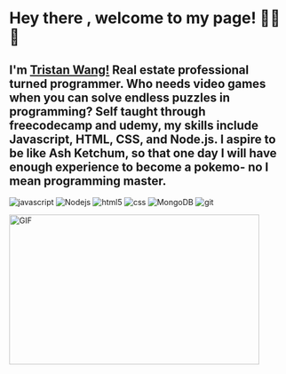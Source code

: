 # Hey there , welcome to my page! 👋👋👋
## I'm [Tristan Wang!](https://www.linkedin.com/in/tristan-wang-4339a896/) Real estate professional turned programmer. Who needs video games when you can solve endless puzzles in programming? Self taught through freecodecamp and udemy, my skills include Javascript, HTML, CSS, and Node.js. I aspire to be like Ash Ketchum, so that one day I will have enough experience to become a pokemo- no I mean programming master.  

<p>
<img alt="javascript" src="https://img.shields.io/badge/-Javascript-FFFB14?style=flat-square&logo=javascript&logoColor=black" />
  <img alt="Nodejs" src="https://img.shields.io/badge/-Nodejs-43853d?style=flat-square&logo=Node.js&logoColor=white" />
  <img alt="html5" src="https://img.shields.io/badge/-HTML5-008AD4?style=flat-square&logo=html5&logoColor=white" />
  <img alt="css" src="https://img.shields.io/badge/CSS3-AD1000?style=flat-square&logo=css3&logoColor=white" />
  <img alt="MongoDB" src="https://img.shields.io/badge/-MongoDB-13aa52?style=flat-square&logo=mongodb&logoColor=white" />
  <img alt="git" src="https://img.shields.io/badge/-Git-F05032?style=flat-square&logo=git&logoColor=white" />
  
  </p>
  
  <img align="left" height="270px" width="450px" alt="GIF" src="https://img.buzzfeed.com/buzzfeed-static/static/2022-05/5/17/enhanced/0e5abdc3e27e/original-866-1651770354-3.jpg">
